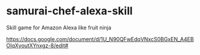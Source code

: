 # samurai-chef-alexa-skill
Skill game for Amazon Alexa like fruit ninja

https://docs.google.com/document/d/1U_N90QFwEdqVNxcS0BGxEN_A4EBOIqXyoutXYnxgz-8/edit#
